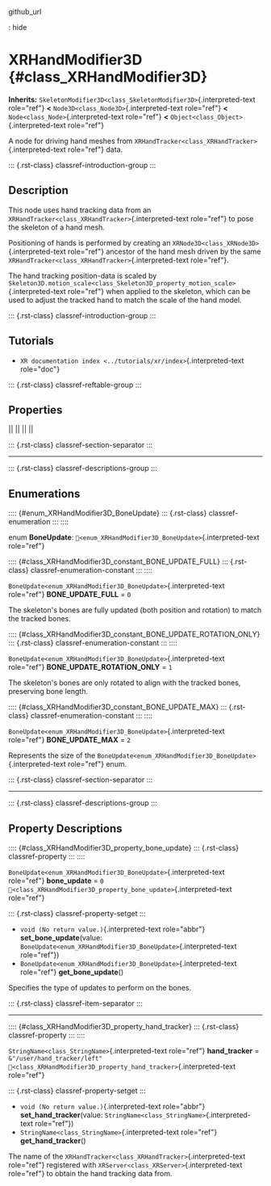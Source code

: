 github_url

:   hide

# XRHandModifier3D {#class_XRHandModifier3D}

**Inherits:**
`SkeletonModifier3D<class_SkeletonModifier3D>`{.interpreted-text
role="ref"} **\<** `Node3D<class_Node3D>`{.interpreted-text role="ref"}
**\<** `Node<class_Node>`{.interpreted-text role="ref"} **\<**
`Object<class_Object>`{.interpreted-text role="ref"}

A node for driving hand meshes from
`XRHandTracker<class_XRHandTracker>`{.interpreted-text role="ref"} data.

::: {.rst-class}
classref-introduction-group
:::

## Description

This node uses hand tracking data from an
`XRHandTracker<class_XRHandTracker>`{.interpreted-text role="ref"} to
pose the skeleton of a hand mesh.

Positioning of hands is performed by creating an
`XRNode3D<class_XRNode3D>`{.interpreted-text role="ref"} ancestor of the
hand mesh driven by the same
`XRHandTracker<class_XRHandTracker>`{.interpreted-text role="ref"}.

The hand tracking position-data is scaled by
`Skeleton3D.motion_scale<class_Skeleton3D_property_motion_scale>`{.interpreted-text
role="ref"} when applied to the skeleton, which can be used to adjust
the tracked hand to match the scale of the hand model.

::: {.rst-class}
classref-introduction-group
:::

## Tutorials

- `XR documentation index <../tutorials/xr/index>`{.interpreted-text
  role="doc"}

::: {.rst-class}
classref-reftable-group
:::

## Properties

||
||
||
||

::: {.rst-class}
classref-section-separator
:::

------------------------------------------------------------------------

::: {.rst-class}
classref-descriptions-group
:::

## Enumerations

:::: {#enum_XRHandModifier3D_BoneUpdate}
::: {.rst-class}
classref-enumeration
:::
::::

enum **BoneUpdate**:
`🔗<enum_XRHandModifier3D_BoneUpdate>`{.interpreted-text role="ref"}

:::: {#class_XRHandModifier3D_constant_BONE_UPDATE_FULL}
::: {.rst-class}
classref-enumeration-constant
:::
::::

`BoneUpdate<enum_XRHandModifier3D_BoneUpdate>`{.interpreted-text
role="ref"} **BONE_UPDATE_FULL** = `0`

The skeleton\'s bones are fully updated (both position and rotation) to
match the tracked bones.

:::: {#class_XRHandModifier3D_constant_BONE_UPDATE_ROTATION_ONLY}
::: {.rst-class}
classref-enumeration-constant
:::
::::

`BoneUpdate<enum_XRHandModifier3D_BoneUpdate>`{.interpreted-text
role="ref"} **BONE_UPDATE_ROTATION_ONLY** = `1`

The skeleton\'s bones are only rotated to align with the tracked bones,
preserving bone length.

:::: {#class_XRHandModifier3D_constant_BONE_UPDATE_MAX}
::: {.rst-class}
classref-enumeration-constant
:::
::::

`BoneUpdate<enum_XRHandModifier3D_BoneUpdate>`{.interpreted-text
role="ref"} **BONE_UPDATE_MAX** = `2`

Represents the size of the
`BoneUpdate<enum_XRHandModifier3D_BoneUpdate>`{.interpreted-text
role="ref"} enum.

::: {.rst-class}
classref-section-separator
:::

------------------------------------------------------------------------

::: {.rst-class}
classref-descriptions-group
:::

## Property Descriptions

:::: {#class_XRHandModifier3D_property_bone_update}
::: {.rst-class}
classref-property
:::
::::

`BoneUpdate<enum_XRHandModifier3D_BoneUpdate>`{.interpreted-text
role="ref"} **bone_update** = `0`
`🔗<class_XRHandModifier3D_property_bone_update>`{.interpreted-text
role="ref"}

::: {.rst-class}
classref-property-setget
:::

- `void (No return value.)`{.interpreted-text role="abbr"}
  **set_bone_update**(value:
  `BoneUpdate<enum_XRHandModifier3D_BoneUpdate>`{.interpreted-text
  role="ref"})
- `BoneUpdate<enum_XRHandModifier3D_BoneUpdate>`{.interpreted-text
  role="ref"} **get_bone_update**()

Specifies the type of updates to perform on the bones.

::: {.rst-class}
classref-item-separator
:::

------------------------------------------------------------------------

:::: {#class_XRHandModifier3D_property_hand_tracker}
::: {.rst-class}
classref-property
:::
::::

`StringName<class_StringName>`{.interpreted-text role="ref"}
**hand_tracker** = `&"/user/hand_tracker/left"`
`🔗<class_XRHandModifier3D_property_hand_tracker>`{.interpreted-text
role="ref"}

::: {.rst-class}
classref-property-setget
:::

- `void (No return value.)`{.interpreted-text role="abbr"}
  **set_hand_tracker**(value:
  `StringName<class_StringName>`{.interpreted-text role="ref"})
- `StringName<class_StringName>`{.interpreted-text role="ref"}
  **get_hand_tracker**()

The name of the `XRHandTracker<class_XRHandTracker>`{.interpreted-text
role="ref"} registered with `XRServer<class_XRServer>`{.interpreted-text
role="ref"} to obtain the hand tracking data from.

